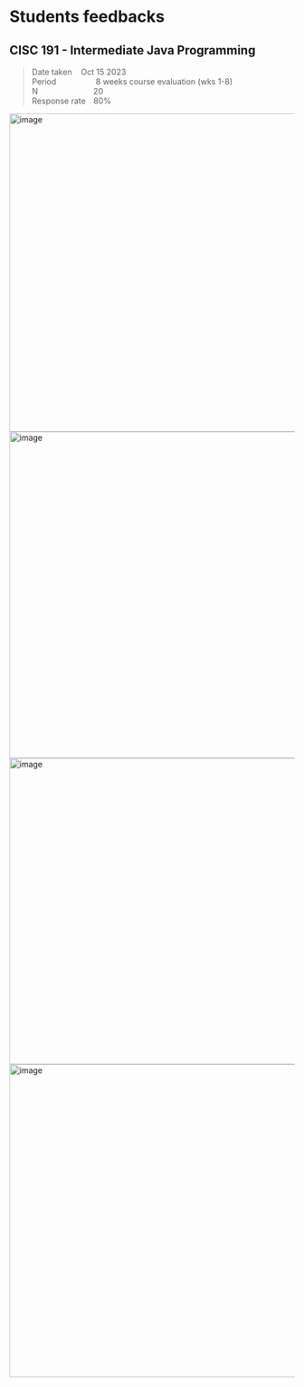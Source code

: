 # Students feedbacks
## CISC 191 - Intermediate Java Programming

> Date taken&nbsp;&nbsp;&nbsp;&nbsp;Oct 15 2023  
> Period&ensp;&ensp;&ensp;&ensp;&ensp;&ensp;&ensp;&ensp;&ensp;&ensp;8 weeks course evaluation (wks 1-8)  
> N&ensp;&ensp;&ensp;&ensp;&ensp;&ensp;&ensp;&ensp;&ensp;&ensp;&ensp;&ensp;&ensp;&ensp;20  
> Response rate&ensp;&ensp;80%


<img width="561" alt="image" src="https://github.com/d-khan/prf/assets/11669149/8422c8e2-3b26-4317-b56d-e531b7bf35ac">
<img width="576" alt="image" src="https://github.com/d-khan/prf/assets/11669149/7cc93ac3-c4cf-442a-b502-c8c7fd5866e9">
<img width="540" alt="image" src="https://github.com/d-khan/prf/assets/11669149/75678efc-ab41-4977-b9f3-8221cc55668b">
<img width="552" alt="image" src="https://github.com/d-khan/prf/assets/11669149/1151e94c-1e44-4f18-a162-9c5343b2f28e">






